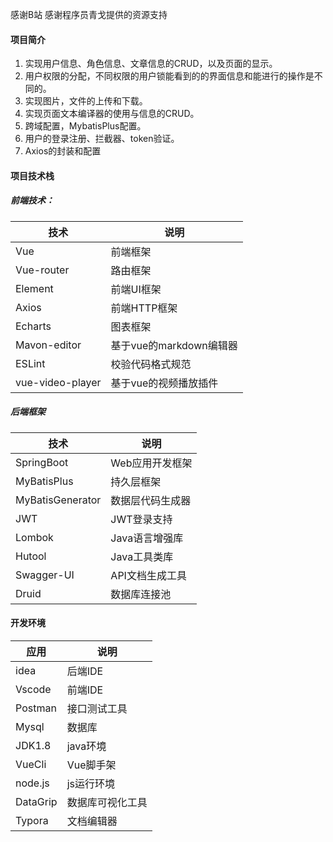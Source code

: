 感谢B站  感谢程序员青戈提供的资源支持
#### 项目简介

1. 实现用户信息、角色信息、文章信息的CRUD，以及页面的显示。
2. 用户权限的分配，不同权限的用户锁能看到的的界面信息和能进行的操作是不同的。
3. 实现图片，文件的上传和下载。
4. 实现页面文本编译器的使用与信息的CRUD。
5. 跨域配置，MybatisPlus配置。
6. 用户的登录注册、拦截器、token验证。
7. Axios的封装和配置

#### 项目技术栈

##### 前端技术：

| 技术             | 说明                    |
| ---------------- | ----------------------- |
| Vue              | 前端框架                |
| Vue-router       | 路由框架                |
| Element          | 前端UI框架              |
| Axios            | 前端HTTP框架            |
| Echarts          | 图表框架                |
| Mavon-editor     | 基于vue的markdown编辑器 |
| ESLint           | 校验代码格式规范        |
| vue-video-player | 基于vue的视频播放插件   |

##### 后端框架

| 技术             | 说明             |
| ---------------- | ---------------- |
| SpringBoot       | Web应用开发框架  |
| MyBatisPlus      | 持久层框架       |
| MyBatisGenerator | 数据层代码生成器 |
| JWT              | JWT登录支持      |
| Lombok           | Java语言增强库   |
| Hutool           | Java工具类库     |
| Swagger-UI       | API文档生成工具  |
| Druid            | 数据库连接池     |



#### 开发环境

| 应用     | 说明             |
| -------- | ---------------- |
| idea     | 后端IDE          |
| Vscode   | 前端IDE          |
| Postman  | 接口测试工具     |
| Mysql    | 数据库           |
| JDK1.8   | java环境         |
| VueCli   | Vue脚手架        |
| node.js  | js运行环境       |
| DataGrip | 数据库可视化工具 |
| Typora   | 文档编辑器       |



#### 
